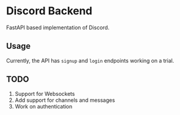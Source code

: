 # Discord Backend

FastAPI based implementation of Discord.

## Usage
Currently, the API has `signup` and `login` endpoints working on a trial.

## TODO
1. Support for Websockets
2. Add support for channels and messages
3. Work on authentication 